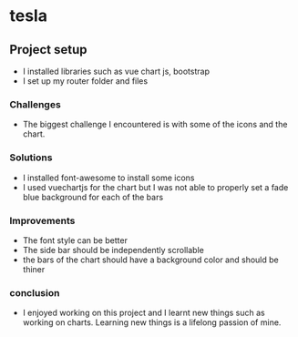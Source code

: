 # tesla

## Project setup
- I installed libraries such as vue chart js, bootstrap
- I set up my router folder and files 


### Challenges
- The biggest challenge I encountered is with some of the icons and the chart. 

### Solutions
- I installed font-awesome to install some icons
- I used vuechartjs for the chart but I was not able to properly set a fade blue background for each of the bars

### Improvements
- The font style can be better
- The side bar should be independently scrollable
- the  bars of the chart should have a background color and should be thiner

### conclusion
- I enjoyed working on this project and I learnt new things such as working on charts. Learning new things is a lifelong passion of mine.
 

